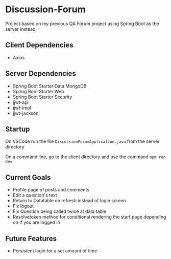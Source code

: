 # Discussion-Forum

Project based on my previous QA Forum project using Spring Boot as the server instead.

## Client Dependencies

- Axios

## Server Dependencies

- Spring Boot Starter Data MongoDB
- Spring Boot Starter Web
- Spring Boot Starter Security
- jjwt-api
- jjwt-impl
- jjwt-jackson

## Startup

On VSCode run the file `DiscussionForumApplication.java` from the server directory

On a command line, go to the client directory and use the command `npm run dev`

## Current Goals

- Profile page of posts and comments
- Edit a question's text
- Return to Datatable on refresh instead of login screen
- Fix logout
- Fix Question being called twice at data table
- Resolvetoken method for conditional rendering the start page depending on if you are logged in

## Future Features

- Persistent login for a set amount of time
